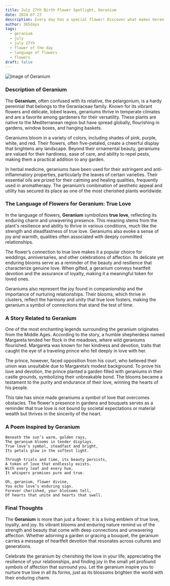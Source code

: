 ```yaml
---
title: July 27th Birth Flower Spotlight, Geranium
date: 2024-07-27
description: Every day has a special flower! Discover what makes Geranium unique as today’s birth flower and its symbolic meaning.
author: 365days
tags:
  - geranium
  - july
  - july 27th
  - flower of the day
  - language of flowers
  - flowers
draft: false
---
```


![Image of Geranium](https://cdn.pixabay.com/photo/2022/06/25/15/54/cranesbill-7283721_640.jpg#center)


### Description of Geranium

The **Geranium**, often confused with its relative, the pelargonium, is a hardy perennial that belongs to the Geraniaceae family. Known for its vibrant flowers and delicate, lobed leaves, geraniums thrive in temperate climates and are a favorite among gardeners for their versatility. These plants are native to the Mediterranean region but have spread globally, flourishing in gardens, window boxes, and hanging baskets.

Geraniums bloom in a variety of colors, including shades of pink, purple, white, and red. Their flowers, often five-petaled, create a cheerful display that brightens any landscape. Beyond their ornamental beauty, geraniums are valued for their hardiness, ease of care, and ability to repel pests, making them a practical addition to any garden.

In herbal medicine, geraniums have been used for their astringent and anti-inflammatory properties, particularly the leaves of certain varieties. Their essential oils are prized for their calming and healing qualities, frequently used in aromatherapy. The geranium’s combination of aesthetic appeal and utility has secured its place as one of the most cherished plants worldwide.

### The Language of Flowers for Geranium: True Love

In the language of flowers, **Geranium** symbolizes **true love**, reflecting its enduring charm and unwavering presence. This meaning stems from the plant's resilience and ability to thrive in various conditions, much like the strength and steadfastness of true love. Geraniums also evoke a sense of joy and warmth, qualities often associated with deeply committed relationships.

The flower’s connection to true love makes it a popular choice for weddings, anniversaries, and other celebrations of affection. Its delicate yet enduring blooms serve as a reminder of the beauty and resilience that characterize genuine love. When gifted, a geranium conveys heartfelt devotion and the assurance of loyalty, making it a meaningful token for loved ones.

Geraniums also represent the joy found in companionship and the importance of nurturing relationships. Their blooms, which thrive in clusters, reflect the harmony and unity that true love fosters, making the geranium a symbol of connections that stand the test of time.

### A Story Related to Geranium

One of the most enchanting legends surrounding the geranium originates from the Middle Ages. According to the story, a humble shepherdess named Margareta tended her flock in the meadows, where wild geraniums flourished. Margareta was known for her kindness and devotion, traits that caught the eye of a traveling prince who fell deeply in love with her.

The prince, however, faced opposition from his court, who believed their union was unsuitable due to Margareta’s modest background. To prove his love and devotion, the prince planted a garden filled with geraniums in their castle grounds, symbolizing their unbreakable bond. The blooms became a testament to the purity and endurance of their love, winning the hearts of his people.

This tale has since made geraniums a symbol of love that overcomes obstacles. The flower's presence in gardens and bouquets serves as a reminder that true love is not bound by societal expectations or material wealth but thrives in the sincerity of the heart.

### A Poem Inspired by Geranium

```
Beneath the sun’s warm, golden rays,  
The geranium blooms in tender displays.  
True love’s symbol, steadfast and bright,  
Its petals glow in the softest light.  

Through trials and time, its beauty persists,  
A token of love that endlessly exists.  
With every leaf and every hue,  
It whispers promises pure and true.  

Oh, geranium, flower divine,  
You echo love’s enduring sign.  
Forever cherished, your blossoms tell,  
Of hearts that unite and hearts that swell.  
```

### Final Thoughts

The **Geranium** is more than just a flower; it is a living emblem of true love, loyalty, and joy. Its vibrant blooms and enduring nature remind us of the strength and beauty that come with deep connections and unwavering affection. Whether adorning a garden or gracing a bouquet, the geranium carries a message of heartfelt devotion that resonates across cultures and generations.

Celebrate the geranium by cherishing the love in your life, appreciating the resilience of your relationships, and finding joy in the small yet profound symbols of affection that surround you. Let the geranium inspire you to nurture true love in all its forms, just as its blossoms brighten the world with their enduring charm.


